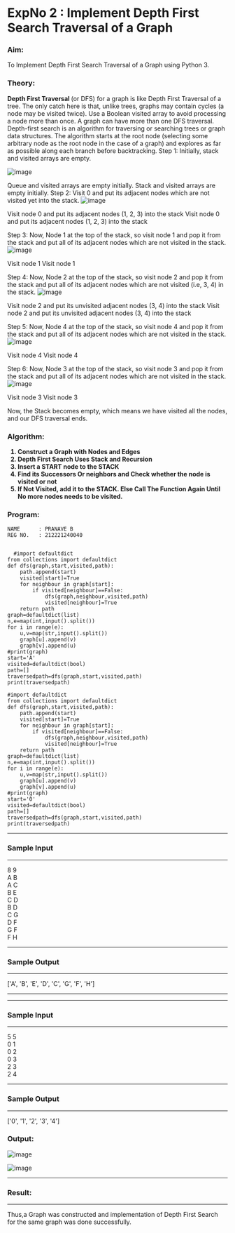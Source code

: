 <h1>ExpNo 2 : Implement Depth First Search Traversal of a Graph</h1> 

<H3>Aim:</H3>
<p> To Implement Depth First Search Traversal of a Graph using Python 3.</p>
<h3>Theory:</h3>
<strong>Depth First Traversal </strong>(or DFS) for a graph is like Depth First Traversal of a tree. The only catch here is that, unlike trees, graphs may contain cycles (a node may be visited twice). Use a Boolean visited array to avoid processing a node more than once. A graph can have more than one DFS traversal. 
Depth-first search is an algorithm for traversing or searching trees or graph data structures. The algorithm starts at the root node (selecting some arbitrary node as the root node in the case of a graph) and explores as far as possible along each branch before backtracking.
Step 1: Initially, stack and visited arrays are empty.

 ![image](https://github.com/natsaravanan/19AI405FUNDAMENTALSOFARTIFICIALINTELLIGENCE/assets/87870499/640b3c6f-3ac1-49a2-a955-68da9a71f446)


Queue and visited arrays are empty initially.
Stack and visited arrays are empty initially.
Step 2: Visit 0 and put its adjacent nodes which are not visited yet into the stack.
 ![image](https://github.com/natsaravanan/19AI405FUNDAMENTALSOFARTIFICIALINTELLIGENCE/assets/87870499/86dcf7d9-1f9d-49b0-a821-5976a6e77606)

 Visit node 0 and put its adjacent nodes (1, 2, 3) into the stack
 Visit node 0 and put its adjacent nodes (1, 2, 3) into the stack

Step 3: Now, Node 1 at the top of the stack, so visit node 1 and pop it from the stack and put all of its adjacent nodes which are not visited in the stack.
 ![image](https://github.com/natsaravanan/19AI405FUNDAMENTALSOFARTIFICIALINTELLIGENCE/assets/87870499/e6017942-08b1-4742-87ad-c97eb97bf985)

Visit node 1
 Visit node 1

Step 4: Now, Node 2 at the top of the stack, so visit node 2 and pop it from the stack and put all of its adjacent nodes which are not visited (i.e, 3, 4) in the stack.
 ![image](https://github.com/natsaravanan/19AI405FUNDAMENTALSOFARTIFICIALINTELLIGENCE/assets/87870499/6e6d123c-60ae-4f9c-a27c-c4fc7e57d57c)

 Visit node 2 and put its unvisited adjacent nodes (3, 4) into the stack
 Visit node 2 and put its unvisited adjacent nodes (3, 4) into the stack

Step 5: Now, Node 4 at the top of the stack, so visit node 4 and pop it from the stack and put all of its adjacent nodes which are not visited in the stack.
 ![image](https://github.com/natsaravanan/19AI405FUNDAMENTALSOFARTIFICIALINTELLIGENCE/assets/87870499/20b76a05-5668-4da5-8189-e10fb1bb7238)

 Visit node 4
 Visit node 4

Step 6: Now, Node 3 at the top of the stack, so visit node 3 and pop it from the stack and put all of its adjacent nodes which are not visited in the stack.
 ![image](https://github.com/natsaravanan/19AI405FUNDAMENTALSOFARTIFICIALINTELLIGENCE/assets/87870499/3b88f04a-7846-4f75-89b4-22bbd5b48e52)

Visit node 3
Visit node 3

Now, the Stack becomes empty, which means we have visited all the nodes, and our DFS traversal ends.

<h3>Algorithm:</h3>
<B><ol>
 <li>Construct a Graph with Nodes and Edges</li>
 <li>Depth First Search Uses Stack and Recursion</li>
 <li>Insert a START node to the STACK</li>
 <li>Find its Successors Or neighbors and Check whether the node is visited or not</li>
 <li>If Not Visited, add it to the STACK. Else Call The Function Again Until No more nodes needs to be visited.</li>
</ol></B>

### Program:
```
NAME      : PRANAVE B
REG NO.   : 212221240040
```
```

  #import defaultdict
from collections import defaultdict
def dfs(graph,start,visited,path):
    path.append(start)
    visited[start]=True
    for neighbour in graph[start]:
        if visited[neighbour]==False:
            dfs(graph,neighbour,visited,path)
            visited[neighbour]=True
    return path
graph=defaultdict(list)
n,e=map(int,input().split())
for i in range(e):
    u,v=map(str,input().split())
    graph[u].append(v)
    graph[v].append(u)
#print(graph)
start='A'
visited=defaultdict(bool)
path=[]
traversedpath=dfs(graph,start,visited,path)
print(traversedpath)
```
```
#import defaultdict
from collections import defaultdict
def dfs(graph,start,visited,path):
    path.append(start)
    visited[start]=True
    for neighbour in graph[start]:
        if visited[neighbour]==False:
            dfs(graph,neighbour,visited,path)
            visited[neighbour]=True
    return path
graph=defaultdict(list)
n,e=map(int,input().split())
for i in range(e):
    u,v=map(str,input().split())
    graph[u].append(v)
    graph[v].append(u)
#print(graph)
start='0'
visited=defaultdict(bool)
path=[]
traversedpath=dfs(graph,start,visited,path)
print(traversedpath)
```
<hr>
<h3>Sample Input</h3>
<hr>
8 9 <BR>
A B <BR>
A C <BR>
B E <BR>
C D <BR>
B D <BR>
C G <BR>
D F <BR>
G F <BR>
F H <BR>
<hr>
<h3>Sample Output</h3>
<hr>
['A', 'B', 'E', 'D', 'C', 'G', 'F', 'H']

<hr>

<hr>
<h3>Sample Input</h3>
<hr>
5 5 <BR>
0 1 <BR>
0 2 <BR>
0 3 <BR>
2 3 <BR>
2 4 <BR>
<hr>
<h3>Sample Output</h3>
<hr>
['0', '1', '2', '3', '4']

### Output:

![image](https://github.com/niraunjana/19AI405ExpNo2/assets/119395610/044c863e-a22e-4451-8f27-2fa0e06ad3d3)

![image](https://github.com/niraunjana/19AI405ExpNo2/assets/119395610/8dfb8f38-0763-4abd-af44-a8df10868b98)


<hr>
<h3>Result:</h3>
<hr>
<p>Thus,a Graph was constructed and implementation of Depth First Search for the same graph was done successfully.</p>

